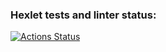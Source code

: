 ### Hexlet tests and linter status:
[![Actions Status](https://github.com/hexlet-net/frontend-project-46/actions/workflows/hexlet-check.yml/badge.svg)](https://github.com/hexlet-net/frontend-project-46/actions)